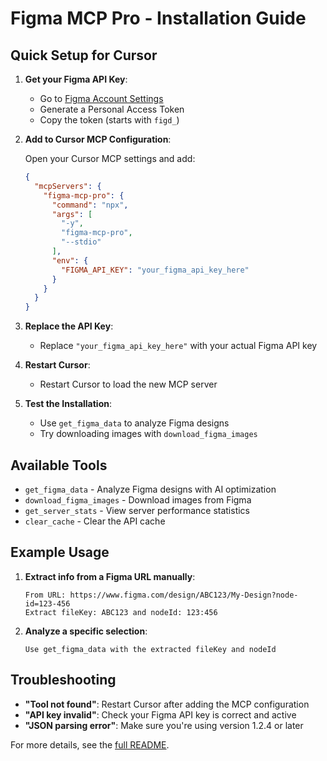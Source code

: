 # Figma MCP Pro - Installation Guide

## Quick Setup for Cursor

1. **Get your Figma API Key**:
   - Go to [Figma Account Settings](https://www.figma.com/settings)
   - Generate a Personal Access Token
   - Copy the token (starts with `figd_`)

2. **Add to Cursor MCP Configuration**:
   
   Open your Cursor MCP settings and add:

   ```json
   {
     "mcpServers": {
       "figma-mcp-pro": {
         "command": "npx",
         "args": [
           "-y",
           "figma-mcp-pro",
           "--stdio"
         ],
         "env": {
           "FIGMA_API_KEY": "your_figma_api_key_here"
         }
       }
     }
   }
   ```

3. **Replace the API Key**:
   - Replace `"your_figma_api_key_here"` with your actual Figma API key

4. **Restart Cursor**:
   - Restart Cursor to load the new MCP server

5. **Test the Installation**:
   - Use `get_figma_data` to analyze Figma designs
   - Try downloading images with `download_figma_images`

## Available Tools

- `get_figma_data` - Analyze Figma designs with AI optimization
- `download_figma_images` - Download images from Figma
- `get_server_stats` - View server performance statistics
- `clear_cache` - Clear the API cache

## Example Usage

1. **Extract info from a Figma URL manually**:
   ```
   From URL: https://www.figma.com/design/ABC123/My-Design?node-id=123-456
   Extract fileKey: ABC123 and nodeId: 123:456
   ```

2. **Analyze a specific selection**:
   ```
   Use get_figma_data with the extracted fileKey and nodeId
   ```

## Troubleshooting

- **"Tool not found"**: Restart Cursor after adding the MCP configuration
- **"API key invalid"**: Check your Figma API key is correct and active
- **"JSON parsing error"**: Make sure you're using version 1.2.4 or later

For more details, see the [full README](README.md).